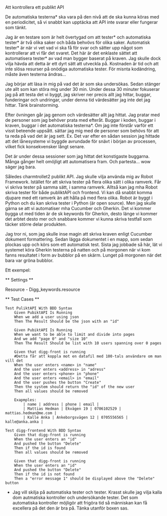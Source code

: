 Att kontrollera ett publikt API

De automatiska testerna* ska vara på den nivå att de ska kunna köras med en periodicitet, så vi snabbt kan upptäcka att API inte svarar eller fungerar som tänkt.

Jag är en testare som är helt övertygad om att tester* och automatiska tester* är två olika saker och båda behvövs för olika saker.
Automatisk tester* är när vi vet vad vi ska få för svar och sätter upp något som kontrollerar att vi får det svaret. 
Det här är det enklaste sättet att automatisera tester* av vad man bygger baserat på kraven. 
Jag skulle dock vilja hävda att detta är ett dyrt sätt att utveckla på. Kostnaden är tid och att inte slösa resurser på onödiga automatiska tester.
För misnta kodändring, måste även testerna ändras...

Jag börjar att läsa in mig på vad det är som ska undersökas.
Sedan stänger ute allt som kan störa mig under 30 min.
Under dessa 30 minuter fokuserar jag på att testa det vi byggt, jag skriver ner precis allt jag hittar, buggar, funderingar och undringar, under denna tid värdesätter jag inte det jag hittar. Tänk brainstorming.

Efter övningen går jag genom och värdesätter allt jag hittat. Jag pratar med de personer som jag behöver prata med efteråt. Buggar i koden, buggar i kraven, buggar i det automatiska testerna*.
Om jag inte förstår varför ett visst beteende uppsått. sättar jag mig med de personer som behövs för att ta reda på vad det är jag sett.
Ex. Det var efter en sådan session jag hittade att det lånesysteme vi byggde avrundade för snävt i början av processen, vilket fick konsekvensker långt senare. 

Det är under dessa sessioner som jag hittat det konstigaste buggarna. Många gånger helt omöjligt att automatisera fram. Och partesta... wow säger jag bara.

Således charmtrollet2 publikt API.
Jag skulle vilja använda mig av Robot Framework.
Istället för att skriva tester på flera olika sätt i olika ramverk.
Får vi skriva tester på samma sätt, i samma ramverk.
Alltså kan jag mha Robot skriva tester för både publiktAPI och frontend.
Vi kan då snabbt komma djupare med ett ramverk än att hålla på med flera olika.
Robot är byggt i Python och du kan skriva tester i Python (är open source).
Men jag skulle gärna se att vi automatiser mha Cucumber och Gherkin.
Det vi kommer bygga ut med tiden är de sk keywords för Gherkin, desto länge vi kommer det arbtet desto mer och snabbare kommer vi kunna skriva testfall som täcker större delar produkten.

Jag tror ni, som jag skulle inse magin att skriva kraven enligt Cucumber dokument formattering. Sedan lägga dokumentet i en mapp, som sedan plockas upp och körs som ett automatisk test. Sista jag jobbade så här, lät vi systemet köra Gherkin testerna på natten och på morgonen när vi kom fanns resultatet i form av bubblor på en skärm. Lunget på morgonen när det bara var gröna bubblor.

Ett exempel:

** Settings **

Resource - Digg_keywords.resource

** Test Cases **
```
Test PuliktAPI With BDD Syntax
    Given PubiktAPI Is Running
    When we add a user using json
    Then The Result Should be the json with an "id"

    Given PubiktAPI Is Running
    When we want to be able to limit and divide into pages
    And we add "page 0" and "size 10"
    Then The Result Should be list with 10 users spanning over 0 pages

    Given that digg-front is running
    #Detta får att koppla mot en datafil med 100-tals användare om man vill det
    When the user enters <name> in "name"
    And the user enters <address> in "adress"
    And the user enters <phone> in "phone"
    And the user enters <email> in "email"
    And the user pushes the button "Create"
    Then the system should return the "id" of the new user
    Then all values should be removed  

    Exapmples:
    	| name | address | phone | email |
    	| Mattias Hedman | Ekvägen 19 | 0706102529 | mattias.hedman@me.com |
    	| Kalle Anka | Ankeborgsvägen 12 | 0705556565 | kalle@anka.anka |

Test digg-frontend With BDD Syntax
    Given that digg-front is running
    When the user enters an "id"
    And pushed the button "Delete"
    Then if the id is found
    Then all values should be removed

    Given that digg-front is running
    When the user enters an "id"
    And pushed the button "Delete"
    Then if the id is not found
    Then a "error message 1" should be displayed above the "Delete" button
```

* Jag vill skilja på automatiska tester och tester.
Krasst skulle jag vilja kalla dom autmatiska kontroller och undersökande tester.
Det som automatiska kontroller möjligör att frigöra tid så människan kan få excellera på det den är bra på. Tänka utanför boxen sas.
